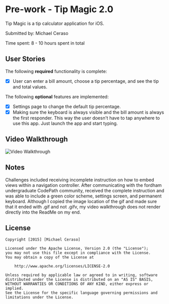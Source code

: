 # Pre-work - Tip Magic 2.0

Tip Magic is a tip calculator application for iOS.

Submitted by: Michael Ceraso

Time spent: 8 - 10 hours spent in total

## User Stories

The following **required** functionality is complete:
* [x] User can enter a bill amount, choose a tip percentage, and see the tip and total values.

The following **optional** features are implemented:
* [x] Settings page to change the default tip percentage.
* [x] Making sure the keyboard is always visible and the bill amount is always the first responder. This way the user doesn't have to tap anywhere to use this app. Just launch the app and start typing.

## Video Walkthrough 

<img src='http://i.imgur.com/v9IrinV.gif' title='Video Walkthrough' width="alt='Video Walkthough'"/> 

## Notes
Challenges included receiving incomplete instruction on how to embed views within a navigation controller. After communicating with the
fordham undergraduate CodePath community, received the complete instruction and was able to include a green color scheme, settings screen, and permanent keyboard.
Although I copied the image location of the gif and made sure that it ended with .gif and not .gifv, my video walkthrough does not render directly into the ReadMe on my end.

## License

    Copyright [2015] [Michael Ceraso]

    Licensed under the Apache License, Version 2.0 (the "License");
    you may not use this file except in compliance with the License.
    You may obtain a copy of the License at

        http://www.apache.org/licenses/LICENSE-2.0

    Unless required by applicable law or agreed to in writing, software
    distributed under the License is distributed on an "AS IS" BASIS,
    WITHOUT WARRANTIES OR CONDITIONS OF ANY KIND, either express or implied.
    See the License for the specific language governing permissions and
    limitations under the License.
